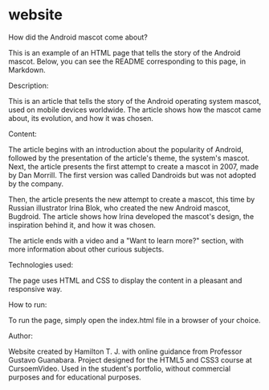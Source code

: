 # website

How did the Android mascot come about?

This is an example of an HTML page that tells the story of the Android mascot. Below, you can see the README corresponding to this page, in Markdown.

Description:

This is an article that tells the story of the Android operating system mascot, used on mobile devices worldwide. The article shows how the mascot came about, its evolution, and how it was chosen.

Content:

The article begins with an introduction about the popularity of Android, followed by the presentation of the article's theme, the system's mascot. Next, the article presents the first attempt to create a mascot in 2007, made by Dan Morrill. The first version was called Dandroids but was not adopted by the company.

Then, the article presents the new attempt to create a mascot, this time by Russian illustrator Irina Blok, who created the new Android mascot, Bugdroid. The article shows how Irina developed the mascot's design, the inspiration behind it, and how it was chosen.

The article ends with a video and a "Want to learn more?" section, with more information about other curious subjects.

Technologies used:

The page uses HTML and CSS to display the content in a pleasant and responsive way.

How to run:

To run the page, simply open the index.html file in a browser of your choice.

Author:

Website created by Hamilton T. J. with online guidance from Professor Gustavo Guanabara.
Project designed for the HTML5 and CSS3 course at CursoemVideo.
Used in the student's portfolio, without commercial purposes and for educational purposes.
